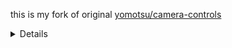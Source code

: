 this is my fork of original [yomotsu/camera-controls](https://github.com/yomotsu/camera-controls)

<details>

# camera-controls

A camera control for three.js, similar to THREE.OrbitControls yet supports smooth transitions and more features.

[![Latest NPM release](https://img.shields.io/npm/v/camera-controls.svg)](https://www.npmjs.com/package/camera-controls) [![Open in GitHub Codespaces](https://img.shields.io/static/v1?label=GitHub&message=Open%20in%20%20Codespaces&color=24292f)](https://github.com/codespaces/new?template_repository=yomotsu%2Fcamera-controls)

[documentation](https://yomotsu.github.io/camera-controls/classes/CameraControls)

## Examples

| camera move    | default user input (Configurable)                                    |
| -------------- | -------------------------------------------------------------------- |
| Orbit rotation | left mouse drag / touch: one-finger move                             |
| Dolly          | middle mouse drag, or mousewheel / touch: two-finger pinch-in or out |
| Truck (Pan)    | right mouse drag / touch: two-finger move or three-finger move       |

- [basic](https://yomotsu.github.io/camera-controls/examples/basic.html)
- [fit-and-padding](https://yomotsu.github.io/camera-controls/examples/fit-and-padding.html)
- [fit-to-rect](https://yomotsu.github.io/camera-controls/examples/fit-to-rect.html)
- [fit-to-bounding-sphere](https://yomotsu.github.io/camera-controls/examples/fit-to-bounding-sphere.html)
- [infinity dolly](https://yomotsu.github.io/camera-controls/examples/infinity-dolly.html)
- [boundary](https://yomotsu.github.io/camera-controls/examples/boundary.html)
- [focal offset](https://yomotsu.github.io/camera-controls/examples/focal-offset.html)
- [click to set orbit point](https://yomotsu.github.io/camera-controls/examples/click-to-set-orbit-point.html)
- [look in the point direction](https://yomotsu.github.io/camera-controls/examples/look-in-direction.html)
- [viewport within the canvas](https://yomotsu.github.io/camera-controls/examples/viewport.html)
- [multiple camera-controls and viewport](https://yomotsu.github.io/camera-controls/examples/multiple.html)
- [z-up camera](https://yomotsu.github.io/camera-controls/examples/camera-up.html)
- [orthographic](https://yomotsu.github.io/camera-controls/examples/orthographic.html)
- [event attach / detach](https://yomotsu.github.io/camera-controls/examples/event-attach.html)
- [user input config](https://yomotsu.github.io/camera-controls/examples/config.html)
- [mouse drag with modifier keys](https://yomotsu.github.io/camera-controls/examples/mouse-drag-with-modifier-keys.html)
- [combined gestures](https://yomotsu.github.io/camera-controls/examples/combined-gestures.html)
- [keyboard events](https://yomotsu.github.io/camera-controls/examples/keyboard.html)
- [rest and sleep events](https://yomotsu.github.io/camera-controls/examples/rest-and-sleep.html)
- [changing the cursor](https://yomotsu.github.io/camera-controls/examples/cursor.html)
- [collision](https://yomotsu.github.io/camera-controls/examples/collision.html)
- [collision (custom)](https://yomotsu.github.io/camera-controls/examples/collision-custom.html)
- [first-person](https://yomotsu.github.io/camera-controls/examples/first-person.html)
- [third-person](https://yomotsu.github.io/meshwalk/examples/5_terrain.html) (with [meshwalk](https://github.com/yomotsu/meshwalk))
- [pointer lock](https://yomotsu.github.io/camera-controls/examples/pointer-lock.html)
- [auto rotate](https://yomotsu.github.io/camera-controls/examples/auto-rotate.html)
- [view offset translate](https://yomotsu.github.io/camera-controls/examples/view-offset.html)
- [camera shake effect](https://yomotsu.github.io/camera-controls/examples/effect-shake.html)
- [rotate with time duration and easing](https://yomotsu.github.io/camera-controls/examples/easing.html) (with [gsap](https://www.npmjs.com/package/gsap))
- [path animation](https://yomotsu.github.io/camera-controls/examples/path-animation.html) (with [gsap](https://www.npmjs.com/package/gsap))
- [complex transitions with `await`](https://yomotsu.github.io/camera-controls/examples/await-transitions.html)
- [set view padding](https://yomotsu.github.io/camera-controls/examples/padding-with-view-offset.html)
- [WebWorker (OffscreenCanvas)](https://yomotsu.github.io/camera-controls/examples/worker.html)
- [outside of iframe dragging](https://yomotsu.github.io/camera-controls/examples/iframe.html)
- [in react-three-fiber (simplest)](https://codesandbox.io/s/react-three-fiber-camera-controls-4jjor?file=/src/App.tsx)
- [in react-three-fiber (drei official)](https://codesandbox.io/s/sew669) (see [doc](https://drei.docs.pmnd.rs/controls/camera-controls))

## Usage

(The below code is for three.js users. If you use react-three-fiber (aka R3F), r3f-ready camera-controls is available on [@react-three/drei](https://github.com/pmndrs/drei#cameracontrols)

```javascript
import * as THREE from "three";
import CameraControls from "camera-controls";

CameraControls.install({ THREE: THREE });

// snip ( init three scene... )
const clock = new THREE.Clock();
const camera = new THREE.PerspectiveCamera(60, width / height, 0.01, 1000);
const cameraControls = new CameraControls(camera, renderer.domElement);

(function anim() {
  // snip
  const delta = clock.getDelta();
  const hasControlsUpdated = cameraControls.update(delta);

  requestAnimationFrame(anim);

  // you can skip this condition to render though
  if (hasControlsUpdated) {
    renderer.render(scene, camera);
  }
})();
```

### Important!

You _must install_ three.js before using camera-controls. Not doing so will lead to runtime errors (undefined references to THREE).

**Before creating a new CameraControls instance, call**:

```javascript
CameraControls.install({ THREE: THREE });
```

You can then proceed to use CameraControls.

Note: If you do not wish to use the entire three.js to reduce file size(tree-shaking for example), make a subset to install.

```js
import {
  Vector2,
  Vector3,
  Vector4,
  Quaternion,
  Matrix4,
  Spherical,
  Box3,
  Sphere,
  Raycaster,
} from "three";

const subsetOfTHREE = {
  Vector2: Vector2,
  Vector3: Vector3,
  Vector4: Vector4,
  Quaternion: Quaternion,
  Matrix4: Matrix4,
  Spherical: Spherical,
  Box3: Box3,
  Sphere: Sphere,
  Raycaster: Raycaster,
};

CameraControls.install({ THREE: subsetOfTHREE });
```

## Constructor

`CameraControls( camera, domElement )`

- `camera` is a `THREE.PerspectiveCamera` or `THREE.OrthographicCamera` to be controlled.
- `domElement` is a `HTMLElement` for draggable area. (optional. if domElement is omitted here, can be connect later with `.connect()`)

## Terms

### Orbit rotations

CameraControls uses Spherical Coordinates for orbit rotations.

If your camera is Y-up, the Azimuthal angle will be the angle for y-axis rotation and the Polar angle will be the angle for vertical position.

![](https://raw.githubusercontent.com/yomotsu/camera-controls/dev/examples/fig1.svg)

### Dolly vs Zoom

- A Zoom involves changing the lens focal length. In three.js, zooming is actually changing the camera FOV, and the camera is stationary (doesn't move).
- A Dolly involves physically moving the camera to change the composition of the image in the frame.

See [the demo](https://github.com/yomotsu/camera-movement-comparison#dolly-vs-zoom)

## Properties

| Name                      | Type                                      | Default          | Description                                                                                                                                                                  |
| ------------------------- | ----------------------------------------- | ---------------- | ---------------------------------------------------------------------------------------------------------------------------------------------------------------------------- |
| `.camera`                 | `THREE.Perspective \| THREE.Orthographic` | N/A              | The camera to be controlled                                                                                                                                                  |
| `.enabled`                | `boolean`                                 | `true`           | Whether or not the controls are enabled.                                                                                                                                     |
| `.active`                 | `boolean`                                 | `false`          | Returns `true` if the controls are active updating.                                                                                                                          |
| `.currentAction`          | `ACTION`                                  | N/A              | Getter for the current `ACTION`.                                                                                                                                             |
| `.distance`               | `number`                                  | N/A              | Current distance.                                                                                                                                                            |
| `.minDistance`            | `number`                                  | `Number.EPSILON` | Minimum distance for dolly. The value must be higher than `0`                                                                                                                |
| `.maxDistance`            | `number`                                  | `Infinity`       | Maximum distance for dolly.                                                                                                                                                  |
| `.minZoom`                | `number`                                  | `0.01`           | Minimum camera zoom.                                                                                                                                                         |
| `.maxZoom`                | `number`                                  | `Infinity`       | Maximum camera zoom.                                                                                                                                                         |
| `.polarAngle`             | `number`                                  | N/A              | Current polarAngle in radians.                                                                                                                                               |
| `.minPolarAngle`          | `number`                                  | `0`              | In radians.                                                                                                                                                                  |
| `.maxPolarAngle`          | `number`                                  | `Math.PI`        | In radians.                                                                                                                                                                  |
| `.azimuthAngle`           | `number`                                  | N/A              | current azimuthAngle in radians ¹.                                                                                                                                           |
| `.minAzimuthAngle`        | `number`                                  | `-Infinity`      | In radians.                                                                                                                                                                  |
| `.maxAzimuthAngle`        | `number`                                  | `Infinity`       | In radians.                                                                                                                                                                  |
| `.boundaryFriction`       | `number`                                  | `0.0`            | Friction ratio of the boundary.                                                                                                                                              |
| `.boundaryEnclosesCamera` | `boolean`                                 | `false`          | Whether camera position should be enclosed in the boundary or not.                                                                                                           |
| `.smoothTime`             | `number`                                  | `0.25`           | Approximate time in seconds to reach the target. A smaller value will reach the target faster.                                                                               |
| `.draggingSmoothTime`     | `number`                                  | `0.125`          | The smoothTime while dragging.                                                                                                                                               |
| `.azimuthRotateSpeed`     | `number`                                  | `1.0`            | Speed of azimuth rotation.                                                                                                                                                   |
| `.polarRotateSpeed`       | `number`                                  | `1.0`            | Speed of polar rotation.                                                                                                                                                     |
| `.dollySpeed`             | `number`                                  | `1.0`            | Speed of mouse-wheel dollying.                                                                                                                                               |
| `.truckSpeed`             | `number`                                  | `2.0`            | Speed of drag for truck and pedestal.                                                                                                                                        |
| `.dollyToCursor`          | `boolean`                                 | `false`          | `true` to enable Dolly-in to the mouse cursor coords.                                                                                                                        |
| `.dollyDragInverted`      | `boolean`                                 | `false`          | `true` to invert direction when dollying or zooming via drag.                                                                                                                |
| `.interactiveArea`        | `DOMRect`                                 | N/A              | Set drag-start, touches and wheel enable area in the domElement. each values are between `0` and `1` inclusive, where `0` is left/top and `1` is right/bottom of the screen. |
| `.colliderMeshes`         | `array`                                   | `[]`             | An array of Meshes to collide with camera ².                                                                                                                                 |
| `.infinityDolly`          | `boolean`                                 | `false`          | `true` to enable Infinity Dolly for wheel and pinch. Use this with `minDistance` and `maxDistance` ³.                                                                        |
| `.restThreshold`          | `number`                                  | `0.0025`         | Controls how soon the `rest` event fires as the camera slows                                                                                                                 |

1. Every 360 degrees turn is added to `.azimuthAngle` value, which is accumulative.  
   `360º = 360 * THREE.MathUtils.DEG2RAD = Math.PI * 2`, `720º = Math.PI * 4`.  
   **Tip**: [How to normalize accumulated azimuthAngle?](#tips)
2. Be aware colliderMeshes may decrease performance. The collision test uses 4 raycasters from the camera since the near plane has 4 corners.
3. If the Dolly distance is less (or over) than the `minDistance` (or `maxDistance`), `infinityDolly` will keep the distance and pushes the target position instead.

## Events

CameraControls instance emits the following events.  
To subscribe, use `cameraControl.addEventListener( 'eventname', function )`.  
To unsubscribe, use `cameraControl.removeEventListener( 'eventname', function )`.

| Event name          | Timing                                                                                                   |
| ------------------- | -------------------------------------------------------------------------------------------------------- |
| `'controlstart'`    | When the user starts to control the camera via mouse / touches. ¹                                        |
| `'control'`         | When the user controls the camera (dragging).                                                            |
| `'controlend'`      | When the user ends to control the camera. ¹                                                              |
| `'transitionstart'` | When any kind of transition starts, either user control or using a method with `enableTransition = true` |
| `'update'`          | When the camera position is updated.                                                                     |
| `'wake'`            | When the camera starts moving.                                                                           |
| `'rest'`            | When the camera movement is below `.restThreshold` ².                                                    |
| `'sleep'`           | When the camera end moving.                                                                              |

1. `mouseButtons.wheel` (Mouse wheel control) does not emit `'controlstart'` and `'controlend'`. `mouseButtons.wheel` uses scroll-event internally, and scroll-event happens intermittently. That means "start" and "end" cannot be detected.
2. Due to damping, `sleep` will usually fire a few seconds after the camera _appears_ to have stopped moving. If you want to do something (e.g. enable UI, perform another transition) at the point when the camera has stopped, you probably want the `rest` event. This can be fine tuned using the `.restThreshold` parameter. See the [Rest and Sleep Example](https://yomotsu.github.io/camera-controls/examples/rest-and-sleep.html).

## User input config

Working example: [user input config](https://yomotsu.github.io/camera-controls/examples/config.html)

| button to assign        | behavior                                                                                                                                                                                                                                   |
| ----------------------- | ------------------------------------------------------------------------------------------------------------------------------------------------------------------------------------------------------------------------------------------ |
| `mouseButtons.left`     | `CameraControls.ACTION.ROTATE`\* \| `CameraControls.ACTION.TRUCK` \| `CameraControls.ACTION.SCREEN_PAN` \| `CameraControls.ACTION.OFFSET` \| `CameraControls.ACTION.DOLLY` \| `CameraControls.ACTION.ZOOM` \| `CameraControls.ACTION.NONE` |
| `mouseButtons.right`    | `CameraControls.ACTION.ROTATE` \| `CameraControls.ACTION.TRUCK`\* \| `CameraControls.ACTION.SCREEN_PAN` \| `CameraControls.ACTION.OFFSET` \| `CameraControls.ACTION.DOLLY` \| `CameraControls.ACTION.ZOOM` \| `CameraControls.ACTION.NONE` |
| `mouseButtons.wheel` ¹  | `CameraControls.ACTION.ROTATE` \| `CameraControls.ACTION.TRUCK` \| `CameraControls.ACTION.SCREEN_PAN` \| `CameraControls.ACTION.OFFSET` \| `CameraControls.ACTION.DOLLY` \| `CameraControls.ACTION.ZOOM` \| `CameraControls.ACTION.NONE`   |
| `mouseButtons.middle` ² | `CameraControls.ACTION.ROTATE` \| `CameraControls.ACTION.TRUCK` \| `CameraControls.ACTION.SCREEN_PAN` \| `CameraControls.ACTION.OFFSET` \| `CameraControls.ACTION.DOLLY`\* \| `CameraControls.ACTION.ZOOM` \| `CameraControls.ACTION.NONE` |

1. Mouse wheel event for scroll "up/down" on mac "up/down/left/right"
2. Mouse click on wheel event "button"

- \* is the default.
- The default of `mouseButtons.wheel` is:
  - `DOLLY` for Perspective camera.
  - `ZOOM` for Orthographic camera, and can't set `DOLLY`.

| fingers to assign | behavior                                                                                                                                                                                                                                                                                                                                                                                                                                                                                                 |
| ----------------- | -------------------------------------------------------------------------------------------------------------------------------------------------------------------------------------------------------------------------------------------------------------------------------------------------------------------------------------------------------------------------------------------------------------------------------------------------------------------------------------------------------- | ---------------------------- | ---------------------------- |
| `touches.one`     | `CameraControls.ACTION.TOUCH_ROTATE`\* \| `CameraControls.ACTION.TOUCH_TRUCK` \| `CameraControls.ACTION.TOUCH_SCREEN_PAN` \| `CameraControls.ACTION.TOUCH_OFFSET` \| `CameraControls.ACTION.DOLLY`                                                                                                                                                                                                                                                                                                       | `CameraControls.ACTION.ZOOM` | `CameraControls.ACTION.NONE` |
| `touches.two`     | `ACTION.TOUCH_DOLLY_TRUCK` \| `ACTION.TOUCH_DOLLY_SCREEN_PAN` \| `ACTION.TOUCH_DOLLY_OFFSET` \| `ACTION.TOUCH_DOLLY_ROTATE` \| `ACTION.TOUCH_ZOOM_TRUCK` \| `ACTION.TOUCH_ZOOM_SCREEN_PAN` \| `ACTION.TOUCH_ZOOM_OFFSET` \| `ACTION.TOUCH_ZOOM_ROTATE` \| `ACTION.TOUCH_DOLLY` \| `ACTION.TOUCH_ZOOM` \| `CameraControls.ACTION.TOUCH_ROTATE` \| `CameraControls.ACTION.TOUCH_TRUCK` \| `CameraControls.ACTION.TOUCH_SCREEN_PAN` \| `CameraControls.ACTION.TOUCH_OFFSET` \| `CameraControls.ACTION.NONE` |
| `touches.three`   | `ACTION.TOUCH_DOLLY_TRUCK` \| `ACTION.TOUCH_DOLLY_SCREEN_PAN` \| `ACTION.TOUCH_DOLLY_OFFSET` \| `ACTION.TOUCH_DOLLY_ROTATE` \| `ACTION.TOUCH_ZOOM_TRUCK` \| `ACTION.TOUCH_ZOOM_SCREEN_PAN` \| `ACTION.TOUCH_ZOOM_OFFSET` \| `ACTION.TOUCH_ZOOM_ROTATE` \| `CameraControls.ACTION.TOUCH_ROTATE` \| `CameraControls.ACTION.TOUCH_TRUCK` \| `CameraControls.ACTION.TOUCH_SCREEN_PAN` \| `CameraControls.ACTION.TOUCH_OFFSET` \| `CameraControls.ACTION.NONE`                                                |

- \* is the default.
- The default of `touches.two` and `touches.three` is:
  - `TOUCH_DOLLY_TRUCK` for Perspective camera.
  - `TOUCH_ZOOM_TRUCK` for Orthographic camera, and can't set `TOUCH_DOLLY_TRUCK` and `TOUCH_DOLLY`.

## Methods

#### `rotate( azimuthAngle, polarAngle, enableTransition )`

Rotate azimuthal angle(horizontal) and polar angle(vertical).
Every value is added to the current value.

| Name               | Type      | Description                             |
| ------------------ | --------- | --------------------------------------- |
| `azimuthAngle`     | `number`  | Azimuth rotate angle. In radian.        |
| `polarAngle`       | `number`  | Polar rotate angle. In radian.          |
| `enableTransition` | `boolean` | Whether to move smoothly or immediately |

If you want to rotate only one axis, put a angle for the axis to rotate, and `0` for another.

```js
rotate(20 * THREE.MathUtils.DEG2RAD, 0, true);
```

---

#### `rotateAzimuthTo( azimuthAngle, enableTransition )`

Rotate azimuthal angle(horizontal) to the given angle and keep the same polar angle(vertical) target.

| Name               | Type      | Description                             |
| ------------------ | --------- | --------------------------------------- |
| `azimuthAngle`     | `number`  | Azimuth rotate angle. In radian.        |
| `enableTransition` | `boolean` | Whether to move smoothly or immediately |

---

#### `rotatePolarTo( polarAngle, enableTransition )`

Rotate polar angle(vertical) to the given angle and keep the same azimuthal angle(horizontal) target.

| Name               | Type      | Description                             |
| ------------------ | --------- | --------------------------------------- |
| `polarAngle`       | `number`  | Polar rotate angle. In radian.          |
| `enableTransition` | `boolean` | Whether to move smoothly or immediately |

---

#### `rotateTo( azimuthAngle, polarAngle, enableTransition )`

Rotate azimuthal angle(horizontal) and polar angle(vertical) to the given angle.
Camera view will rotate over the orbit pivot absolutely:

Azimuth angle

```
       0º
         \
 90º -----+----- -90º
           \
           180º
```

0º front, 90º (`Math.PI / 2`) left, -90º (`- Math.PI / 2`) right, 180º (`Math.PI`) back

---

Polar angle

```
     180º
      |
      90º
      |
      0º
```

180º (`Math.PI`) top/sky, 90º (`Math.PI / 2`) horizontal from view, 0º bottom/floor

| Name               | Type      | Description                             |
| ------------------ | --------- | --------------------------------------- |
| `azimuthAngle`     | `number`  | Azimuth rotate angle to. In radian.     |
| `polarAngle`       | `number`  | Polar rotate angle to. In radian.       |
| `enableTransition` | `boolean` | Whether to move smoothly or immediately |

---

#### `dolly( distance, enableTransition )`

Dolly in/out camera position.

| Name               | Type      | Description                             |
| ------------------ | --------- | --------------------------------------- |
| `distance`         | `number`  | Distance of dollyIn                     |
| `enableTransition` | `boolean` | Whether to move smoothly or immediately |

---

#### `dollyTo( distance, enableTransition )`

Dolly in/out camera position to given distance.

| Name               | Type      | Description                             |
| ------------------ | --------- | --------------------------------------- |
| `distance`         | `number`  | Distance of dollyIn                     |
| `enableTransition` | `boolean` | Whether to move smoothly or immediately |

---

#### `dollyInFixed( distance, enableTransition )`

Dolly in, but does not change the distance between the target and the camera, and moves the target position instead.
Specify a negative value for dolly out.

| Name               | Type      | Description                             |
| ------------------ | --------- | --------------------------------------- |
| `distance`         | `number`  | Distance of dollyIn                     |
| `enableTransition` | `boolean` | Whether to move smoothly or immediately |

---

#### `zoom( zoomStep, enableTransition )`

Zoom in/out camera. The value is added to camera zoom.  
Limits set with `.minZoom` and `.maxZoom`

| Name               | Type      | Description                             |
| ------------------ | --------- | --------------------------------------- |
| `zoomStep`         | `number`  | zoom scale                              |
| `enableTransition` | `boolean` | Whether to move smoothly or immediately |

You can also make zoomIn function using `camera.zoom` property.
e.g.

```js
const zoomIn = () => cameraControls.zoom(camera.zoom / 2, true);
const zoomOut = () => cameraControls.zoom(-camera.zoom / 2, true);
```

---

#### `zoomTo( zoom, enableTransition )`

Zoom in/out camera to given scale. The value overwrites camera zoom.  
Limits set with `.minZoom` and `.maxZoom`

| Name               | Type      | Description                             |
| ------------------ | --------- | --------------------------------------- |
| `zoom`             | `number`  | zoom scale                              |
| `enableTransition` | `boolean` | Whether to move smoothly or immediately |

---

#### `truck( x, y, enableTransition )`

Truck and pedestal camera using current azimuthal angle.

| Name               | Type      | Description                             |
| ------------------ | --------- | --------------------------------------- |
| `x`                | `number`  | Horizontal translate amount             |
| `y`                | `number`  | Vertical translate amount               |
| `enableTransition` | `boolean` | Whether to move smoothly or immediately |

---

#### `lookInDirectionOf( x, y, z, enableTransition )`

Look in the given point direction.

| Name               | Type      | Description                             |
| ------------------ | --------- | --------------------------------------- |
| `x`                | `number`  | point x                                 |
| `y`                | `number`  | point y                                 |
| `z`                | `number`  | point z                                 |
| `enableTransition` | `boolean` | Whether to move smoothly or immediately |

#### `setFocalOffset( x, y, z, enableTransition )`

Set focal offset using the screen parallel coordinates.
`z` doesn't affect in Orthographic as with Dolly.

| Name               | Type      | Description                                                                                            |
| ------------------ | --------- | ------------------------------------------------------------------------------------------------------ |
| `x`                | `number`  | Horizontal offset amount                                                                               |
| `y`                | `number`  | Vertical offset amount                                                                                 |
| `z`                | `number`  | Depth offset amount. The result is the same as Dolly but unaffected by `minDistance` and `maxDistance` |
| `enableTransition` | `boolean` | Whether to move smoothly or immediately                                                                |

---

#### `setOrbitPoint( targetX, targetY, targetZ )`

Set orbit point without moving the camera.

| Name      | Type     | Description             |
| --------- | -------- | ----------------------- |
| `targetX` | `number` | Orbit center position x |
| `targetY` | `number` | Orbit center position y |
| `targetZ` | `number` | Orbit center position z |

---

#### `forward( distance, enableTransition )`

Move forward / backward.

| Name               | Type      | Description                                                        |
| ------------------ | --------- | ------------------------------------------------------------------ |
| `distance`         | `number`  | Amount to move forward / backward. Negative value to move backward |
| `enableTransition` | `boolean` | Whether to move smoothly or immediately                            |

---

#### `moveTo( x, y, z, enableTransition )`

Move `target` position to given point.

| Name               | Type      | Description                             |
| ------------------ | --------- | --------------------------------------- |
| `x`                | `number`  | x coord to move center position         |
| `y`                | `number`  | y coord to move center position         |
| `z`                | `number`  | z coord to move center position         |
| `enableTransition` | `boolean` | Whether to move smoothly or immediately |

---

#### `elevate( height, enableTransition )`

Move up / down.

| Name               | Type      | Description                                           |
| ------------------ | --------- | ----------------------------------------------------- |
| `height`           | `number`  | Amount to move up / down. Negative value to move down |
| `enableTransition` | `boolean` | Whether to move smoothly or immediately               |

---

#### `fitToBox( box3OrMesh, enableTransition, { paddingTop, paddingLeft, paddingBottom, paddingRight } )`

Fit the viewport to the box or the bounding box of the object, using the nearest axis. paddings are in unit.
set `cover: true` to fill enter screen.

| Name                    | Type                         | Description                                          |
| ----------------------- | ---------------------------- | ---------------------------------------------------- |
| `box3OrMesh`            | `THREE.Box3` \| `THREE.Mesh` | Axis aligned bounding box to fit the view.           |
| `enableTransition`      | `boolean`                    | Whether to move smoothly or immediately              |
| `options`               | `object`                     | Options                                              |
| `options.cover`         | `boolean`                    | Whether fill enter screen or not. Default is `false` |
| `options.paddingTop`    | `number`                     | Padding top. Default is `0`                          |
| `options.paddingRight`  | `number`                     | Padding right. Default is `0`                        |
| `options.paddingBottom` | `number`                     | Padding bottom. Default is `0`                       |
| `options.paddingLeft`   | `number`                     | Padding left. Default is `0`                         |

---

#### `fitToSphere( sphereOrMesh, enableTransition )`

Fit the viewport to the sphere or the bounding sphere of the object.

| Name               | Type                           | Description                             |
| ------------------ | ------------------------------ | --------------------------------------- |
| `sphereOrMesh`     | `THREE.Sphere` \| `THREE.Mesh` | bounding sphere to fit the view.        |
| `enableTransition` | `boolean`                      | Whether to move smoothly or immediately |

---

#### `setLookAt( positionX, positionY, positionZ, targetX, targetY, targetZ, enableTransition )`

Look at the `target` from the `position`.

| Name               | Type      | Description                             |
| ------------------ | --------- | --------------------------------------- |
| `positionX`        | `number`  | Camera position x.                      |
| `positionY`        | `number`  | Camera position y.                      |
| `positionZ`        | `number`  | Camera position z.                      |
| `targetX`          | `number`  | Orbit center position x.                |
| `targetY`          | `number`  | Orbit center position y.                |
| `targetZ`          | `number`  | Orbit center position z.                |
| `enableTransition` | `boolean` | Whether to move smoothly or immediately |

---

#### `lerpLookAt( positionAX, positionAY, positionAZ, targetAX, targetAY, targetAZ, positionBX, positionBY, positionBZ, targetBX, targetBY, targetBZ, t, enableTransition )`

Similar to `setLookAt`, but it interpolates between two states.

| Name               | Type      | Description                                                                                                             |
| ------------------ | --------- | ----------------------------------------------------------------------------------------------------------------------- |
| `positionAX`       | `number`  | The starting position x of look at from.                                                                                |
| `positionAY`       | `number`  | The starting position y of look at from.                                                                                |
| `positionAZ`       | `number`  | The starting position z of look at from.                                                                                |
| `targetAX`         | `number`  | The starting position x of look at.                                                                                     |
| `targetAY`         | `number`  | The starting position y of look at.                                                                                     |
| `targetAZ`         | `number`  | The starting position z of look at.                                                                                     |
| `positionBX`       | `number`  | Look at from position x to interpolate towards.                                                                         |
| `positionBY`       | `number`  | Look at from position y to interpolate towards.                                                                         |
| `positionBZ`       | `number`  | Look at from position z to interpolate towards.                                                                         |
| `targetBX`         | `number`  | look at position x to interpolate towards.                                                                              |
| `targetBY`         | `number`  | look at position y to interpolate towards.                                                                              |
| `targetBZ`         | `number`  | look at position z to interpolate towards.                                                                              |
| `t`                | `number`  | Interpolation factor in the closed interval. The value must be a number between `0` to `1` inclusive, where `1` is 100% |
| `enableTransition` | `boolean` | Whether to move smoothly or immediately                                                                                 |

---

#### `setPosition( positionX, positionY, positionZ, enableTransition )`

Set angle and distance by given position.
An alias of `setLookAt()`, without target change. Thus keep gazing at the current target

| Name               | Type      | Description                             |
| ------------------ | --------- | --------------------------------------- |
| `positionX`        | `number`  | Position x of look at from.             |
| `positionY`        | `number`  | Position y of look at from.             |
| `positionZ`        | `number`  | Position z of look at from.             |
| `enableTransition` | `boolean` | Whether to move smoothly or immediately |

---

#### `setTarget( targetX, targetY, targetZ, enableTransition )`

Set the target position where gaze at.
An alias of `setLookAt()`, without position change. Thus keep the same position.

| Name               | Type      | Description                             |
| ------------------ | --------- | --------------------------------------- |
| `targetX`          | `number`  | Position x of look at.                  |
| `targetY`          | `number`  | Position y of look at.                  |
| `targetZ`          | `number`  | Position z of look at.                  |
| `enableTransition` | `boolean` | Whether to move smoothly or immediately |

---

#### `setBoundary( box3? )`

Set the boundary box that encloses the target of the camera. `box3` is in `THREE.Box3`

| Name   | Type          | Description                                        |
| ------ | ------------- | -------------------------------------------------- |
| `box3` | `THREE.Box3?` | Boundary area. No argument to remove the boundary. |

---

#### `setViewport( vector4? )`

Set (or unset) the current viewport.  
Set this when you want to use renderer viewport and [`.dollyToCursor`](#properties) feature at the same time.

See: [THREE.WebGLRenderer.setViewport()](https://threejs.org/docs/#api/en/renderers/WebGLRenderer.setViewport)

| Name      | Type             | Description                                                              |
| --------- | ---------------- | ------------------------------------------------------------------------ |
| `vector4` | `THREE.Vector4?` | Vector4 that represents the viewport, or `undefined` for unsetting this. |

#### `setViewport( x, y, width, height )`

Same as [`setViewport( vector4 )`](#setviewport-vector4-|-null-), but you can give it four numbers that represents a viewport instead:

| Name     | Type     | Description                 |
| -------- | -------- | --------------------------- |
| `x`      | `number` | Leftmost of the viewport.   |
| `y`      | `number` | Bottommost of the viewport. |
| `width`  | `number` | Width of the viewport.      |
| `height` | `number` | Height of the viewport.     |

---

#### `getTarget( out, receiveEndValue )`

Returns the orbit center position, where the camera looking at.

| Name              | Type            | Description                                                             |
| ----------------- | --------------- | ----------------------------------------------------------------------- |
| `out`             | `THREE.Vector3` | The receiving Vector3 instance to copy the result                       |
| `receiveEndValue` | `boolean`       | Whether receive the transition end coords or current. default is `true` |

---

#### `getPosition( out, receiveEndValue )`

Returns the camera position.

| Name              | Type            | Description                                                             |
| ----------------- | --------------- | ----------------------------------------------------------------------- |
| `out`             | `THREE.Vector3` | The receiving Vector3 instance to copy the result                       |
| `receiveEndValue` | `boolean`       | Whether receive the transition end coords or current. default is `true` |

---

#### `getSpherical( out, receiveEndValue )`

Returns the spherical coordinates of the orbit.

| Name              | Type              | Description                                                             |
| ----------------- | ----------------- | ----------------------------------------------------------------------- |
| `out`             | `THREE.Spherical` | The receiving Spherical instance to copy the result                     |
| `receiveEndValue` | `boolean`         | Whether receive the transition end coords or current. default is `true` |

---

#### `getFocalOffset( out, receiveEndValue )`

Returns the focal offset, which is how much the camera appears to be translated in screen parallel coordinates.

| Name              | Type            | Description                                                             |
| ----------------- | --------------- | ----------------------------------------------------------------------- |
| `out`             | `THREE.Vector3` | The receiving Vector3 instance to copy the result                       |
| `receiveEndValue` | `boolean`       | Whether receive the transition end coords or current. default is `true` |

---

#### `stop()`

stop all transitions.

---

#### `saveState()`

Set current camera position as the default position

---

#### `normalizeRotations()`

Normalize camera azimuth angle (horizontal rotation) between -180 and 180 degrees.
This is useful when you want to keep the azimuth angle normalized before calling methods like `.setLookAt()`, `.lerpLookAt()`, `.setTarget()`, `.setPosition()`, and `.reset()`.

This method returns the CameraControls instance itself, so you can chain it with other methods.

#### `reset( enableTransition )`

Reset all rotation and position to default.

| Name               | Type      | Description                             |
| ------------------ | --------- | --------------------------------------- |
| `enableTransition` | `boolean` | Whether to move smoothly or immediately |

---

#### `update( delta ): boolean`

Update camera position and directions. This should be called in your tick loop and returns `true` if re-rendering is needed.

| Name    | Type     | Description                             |
| ------- | -------- | --------------------------------------- |
| `delta` | `number` | Delta time between previous update call |

---

#### `updateCameraUp()`

When you change camera-up vector, run `.updateCameraUp()` to sync.

---

#### `applyCameraUp()`

Apply current camera-up direction to the camera.  
The orbit system will be re-initialized with the current position.

---

#### `connect()`

Attach all internal event handlers to enable drag control.

---

#### `disconnect()`

Detach all internal event handlers to disable drag control.

---

#### `dispose()`

Dispose the cameraControls instance itself, remove all eventListeners.

---

#### `addEventListener( type: string, listener: function )`

Adds the specified event listener.

---

#### `removeEventListener( type: string, listener: function )`

Removes the specified event listener.

---

#### `removeAllEventListeners( type: string )`

Removes all listeners for the specified type.

---

#### `toJSON()`

Get all state in JSON string

---

#### `fromJSON( json, enableTransition )`

Reproduce the control state with JSON. `enableTransition` is where anim or not in a boolean.

---

## Tips

### Normalize accumulated azimuth angle:

If you need a normalized accumulated azimuth angle (between 0 and 360 deg), compute with [THREE.MathUtils.euclideanModulo](https://threejs.org/docs/#api/en/math/MathUtils)
e.g.:

```js
const TAU = Math.PI * 2;

function normalizeAngle(angle) {
  return THREE.MathUtils.euclideanModulo(angle, TAU);
}

const normalizedAzimuthAngle = normalizeAngle(cameraControls.azimuthAngle);
```

---

### Find the absolute angle to shortest azimuth rotatation:

You may rotate 380deg but actually, you expect to rotate -20deg.  
To get the absolute angle, use the below:

```js
const TAU = Math.PI * 2;

function absoluteAngle(targetAngle, sourceAngle) {
  const angle = targetAngle - sourceAngle;
  return THREE.MathUtils.euclideanModulo(angle + Math.PI, TAU) - Math.PI;
}

console.log(
  absoluteAngle(380 * THREE.MathUtils.DEG2RAD, 0) * THREE.MathUtils.RAD2DEG
); // -20deg
console.log(
  absoluteAngle(-1000 * THREE.MathUtils.DEG2RAD, 0) * THREE.MathUtils.RAD2DEG
); // 80deg
```

---

### Creating Complex Transitions

All methods that take the `enableTransition` parameter return a `Promise` can be used to create complex animations, for example:

```js
async function complexTransition() {
  await cameraControls.rotateTo(Math.PI / 2, Math.PI / 4, true);
  await cameraControls.dollyTo(3, true);
  await cameraControls.fitToSphere(mesh, true);
}
```

This will rotate the camera, then dolly, and finally fit to the bounding sphere of the `mesh`.

The speed and timing of transitions can be tuned using `.restThreshold` and `.smoothTime`.

If `enableTransition` is `false`, the promise will resolve immediately:

```js
// will resolve immediately
await cameraControls.dollyTo(3, false);
```

---

## V3 Migration Guide

In v3, CameraControls lets users choose whether to normalize the azimuth angle (horizontal rotation).
In v2, the azimuth angle was normalized automatically in the following methods, but in v3 it isn't by default. Therefore, you may need to normalize the azimuth angle manually.

- `.setLookAt()`
- `.lerpLookAt()`
- `.setTarget()`
- `.setPosition()`
- `.reset()`

So, if you want to keep the azimuth angle normalized, you need to call `.normalizeRotations()` before the above methods. (`normalizeRotations()` is chainable.)

```js
cameraControls.setLookAt(0, 0, 5, 0, 0, 0, true); // v2
cameraControls.normalizeRotations().setLookAt(0, 0, 5, 0, 0, 0, true); // v3
```

The angle range for `normalizeRotations()` has been changed from 0deg to 360deg to -180deg to 180deg.

## V2 Migration Guide

camera-controls used to use simple damping for its smooth transition. camera-controls v2 now uses [SmoothDamp](https://docs.unity3d.com/ScriptReference/Mathf.SmoothDamp.html).
one of the benefits of using SmoothDamp is, SmoothDamp transition can be controlled with smoothTime which is approximately the time it will take to reach the end position.
Also, the Maximum speed of the transition can be set with `max speed`.

Due to the change, the following are needed.
(if you haven't changed `dampingFactor` and `draggingDampingFactor` in v1.x, nothing is needed)

deprecated

- `dampingFactor` (use smoothTime instead)
- `draggingDampingFactor` (use draggingSmoothTime instead)

added

- `smoothTime`
- `draggingSmoothTime`
- `maxSpeed`

...That's it!

## Contributors

This project exists thanks to all the people who contribute.

![](https://contributors-img.web.app/image?repo=yomotsu/camera-controls)

## Release

Pre-requisites:

1. a npm registry up and running with a [`NPM_TOKEN`](https://docs.npmjs.com/creating-and-viewing-access-tokens)
   ```sh
   $ export NPM_TOKEN=npm_XXXXXXXXXXXXXXXXXXXXXXXXXXXXXXXXXXXX
   ```
2. a Github [PAT](https://github.com/semantic-release/github#github-authentication)
   ```sh
    $ export GITHUB_TOKEN=github_pat_XXXXXXXXXXXXXXXXXXXXXXXXXXXXXXXXXXXXXXXXXXXXXXXXXXX
   ```

```sh
$ npm run release -- --dry-run
```

</details>
